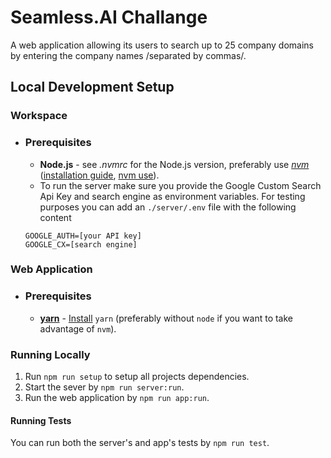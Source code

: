# Seamless.AI Challange

A web application allowing its users to search up to 25 company domains by entering the company names /separated by commas/.

## **Local Development Setup**

### **Workspace**
* ### Prerequisites
    * **Node.js** - see *.nvmrc* for the Node.js version, preferably use [*nvm*](https://github.com/creationix/nvm) ([installation guide](https://github.com/creationix/nvm#installation), [nvm use](https://github.com/creationix/nvm#nvmrc)).
    * To run the server make sure you provide the Google Custom Search Api Key and search engine as environment variables. For testing purposes you can add an `./server/.env` file with the following content 
    ```
    GOOGLE_AUTH=[your API key]
    GOOGLE_CX=[search engine]
    ```

### **Web Application**
* ### Prerequisites 
    * [**yarn**](https://yarnpkg.com/en/) - [Install](https://yarnpkg.com/en/docs/install#mac-tab) `yarn` (preferably without `node` if you want to take advantage of `nvm`).

### **Running Locally**
1. Run `npm run setup` to setup all projects dependencies.
2. Start the sever by `npm run server:run`.
3. Run the web application by `npm run app:run`.

#### **Running Tests**
You can run both the server's and app's tests by `npm run test`.
